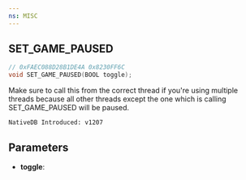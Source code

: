 ```yaml
---
ns: MISC
---
```

## SET_GAME_PAUSED

```c
// 0xFAEC088D28B1DE4A 0x8230FF6C
void SET_GAME_PAUSED(BOOL toggle);
```

Make sure to call this from the correct thread if you're using multiple threads because all other threads except the one which is calling SET_GAME_PAUSED will be paused.

```
NativeDB Introduced: v1207
```

## Parameters
* **toggle**:

